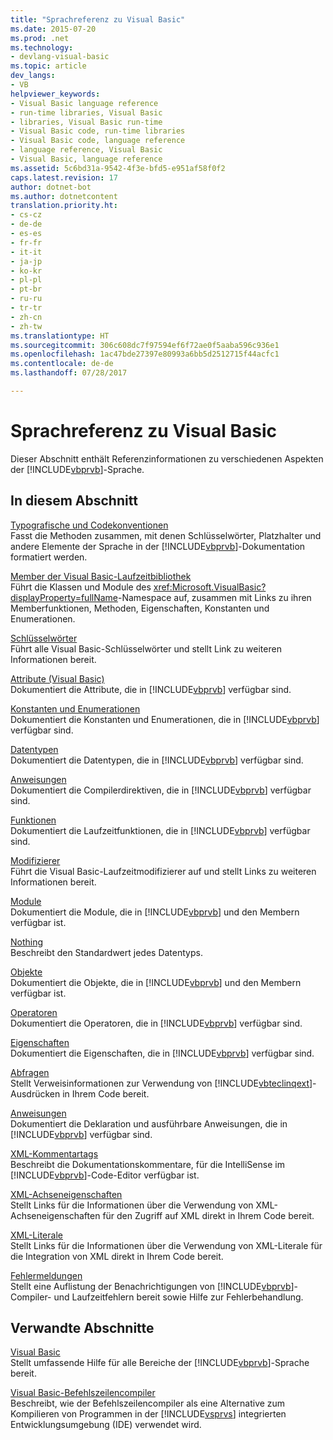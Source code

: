 ```yaml
---
title: "Sprachreferenz zu Visual Basic"
ms.date: 2015-07-20
ms.prod: .net
ms.technology:
- devlang-visual-basic
ms.topic: article
dev_langs:
- VB
helpviewer_keywords:
- Visual Basic language reference
- run-time libraries, Visual Basic
- libraries, Visual Basic run-time
- Visual Basic code, run-time libraries
- Visual Basic code, language reference
- language reference, Visual Basic
- Visual Basic, language reference
ms.assetid: 5c6bd31a-9542-4f3e-bfd5-e951af58f0f2
caps.latest.revision: 17
author: dotnet-bot
ms.author: dotnetcontent
translation.priority.ht:
- cs-cz
- de-de
- es-es
- fr-fr
- it-it
- ja-jp
- ko-kr
- pl-pl
- pt-br
- ru-ru
- tr-tr
- zh-cn
- zh-tw
ms.translationtype: HT
ms.sourcegitcommit: 306c608dc7f97594ef6f72ae0f5aaba596c936e1
ms.openlocfilehash: 1ac47bde27397e80993a6bb5d2512715f44acfc1
ms.contentlocale: de-de
ms.lasthandoff: 07/28/2017

---
```

# <a name="visual-basic-language-reference"></a>Sprachreferenz zu Visual Basic
Dieser Abschnitt enthält Referenzinformationen zu verschiedenen Aspekten der [!INCLUDE[vbprvb](~/includes/vbprvb-md.md)]-Sprache.  
  
## <a name="in-this-section"></a>In diesem Abschnitt  
 [Typografische und Codekonventionen](../../visual-basic/language-reference/typographic-and-code-conventions.md)  
 Fasst die Methoden zusammen, mit denen Schlüsselwörter, Platzhalter und andere Elemente der Sprache in der [!INCLUDE[vbprvb](~/includes/vbprvb-md.md)]-Dokumentation formatiert werden.  
  
 [Member der Visual Basic-Laufzeitbibliothek](../../visual-basic/language-reference/runtime-library-members.md)  
 Führt die Klassen und Module des <xref:Microsoft.VisualBasic?displayProperty=fullName>-Namespace auf, zusammen mit Links zu ihren Memberfunktionen, Methoden, Eigenschaften, Konstanten und Enumerationen.  
  
 [Schlüsselwörter](../../visual-basic/language-reference/keywords/index.md)  
 Führt alle Visual Basic-Schlüsselwörter und stellt Link zu weiteren Informationen bereit.  
  
 [Attribute (Visual Basic)](../../visual-basic/language-reference/attributes.md)  
 Dokumentiert die Attribute, die in [!INCLUDE[vbprvb](~/includes/vbprvb-md.md)] verfügbar sind.  
  
 [Konstanten und Enumerationen](../../visual-basic/language-reference/constants-and-enumerations.md)  
 Dokumentiert die Konstanten und Enumerationen, die in [!INCLUDE[vbprvb](~/includes/vbprvb-md.md)] verfügbar sind.  
  
 [Datentypen](../../visual-basic/language-reference/data-types/data-type-summary.md)  
 Dokumentiert die Datentypen, die in [!INCLUDE[vbprvb](~/includes/vbprvb-md.md)] verfügbar sind.  
  
 [Anweisungen](../../visual-basic/language-reference/directives/directives.md)  
 Dokumentiert die Compilerdirektiven, die in [!INCLUDE[vbprvb](~/includes/vbprvb-md.md)] verfügbar sind.  
  
 [Funktionen](../../visual-basic/language-reference/functions/index.md)  
 Dokumentiert die Laufzeitfunktionen, die in [!INCLUDE[vbprvb](~/includes/vbprvb-md.md)] verfügbar sind.  
  
 [Modifizierer](../../visual-basic/language-reference/modifiers/index.md)  
 Führt die Visual Basic-Laufzeitmodifizierer auf und stellt Links zu weiteren Informationen bereit.  
  
 [Module](../../visual-basic/language-reference/modules.md)  
 Dokumentiert die Module, die in [!INCLUDE[vbprvb](~/includes/vbprvb-md.md)] und den Membern verfügbar ist.  
  
 [Nothing](../../visual-basic/language-reference/nothing.md)  
 Beschreibt den Standardwert jedes Datentyps.  
  
 [Objekte](../../visual-basic/language-reference/objects/index.md)  
 Dokumentiert die Objekte, die in [!INCLUDE[vbprvb](~/includes/vbprvb-md.md)] und den Membern verfügbar ist.  
  
 [Operatoren](../../visual-basic/language-reference/operators/index.md)  
 Dokumentiert die Operatoren, die in [!INCLUDE[vbprvb](~/includes/vbprvb-md.md)] verfügbar sind.  
  
 [Eigenschaften](../../visual-basic/language-reference/properties.md)  
 Dokumentiert die Eigenschaften, die in [!INCLUDE[vbprvb](~/includes/vbprvb-md.md)] verfügbar sind.  
  
 [Abfragen](../../visual-basic/language-reference/queries/queries.md)  
 Stellt Verweisinformationen zur Verwendung von [!INCLUDE[vbteclinqext](~/includes/vbteclinqext-md.md)]-Ausdrücken in Ihrem Code bereit.  
  
 [Anweisungen](../../visual-basic/language-reference/statements/index.md)  
 Dokumentiert die Deklaration und ausführbare Anweisungen, die in [!INCLUDE[vbprvb](~/includes/vbprvb-md.md)] verfügbar sind.  
  
 [XML-Kommentartags](../../visual-basic/language-reference/xmldoc/recommended-xml-tags-for-documentation-comments.md)  
 Beschreibt die Dokumentationskommentare, für die IntelliSense im [!INCLUDE[vbprvb](~/includes/vbprvb-md.md)]-Code-Editor verfügbar ist.  
  
 [XML-Achseneigenschaften](../../visual-basic/language-reference/xml-axis/xml-axis-properties.md)  
 Stellt Links für die Informationen über die Verwendung von XML-Achseneigenschaften für den Zugriff auf XML direkt in Ihrem Code bereit.  
  
 [XML-Literale](../../visual-basic/language-reference/xml-literals/index.md)  
 Stellt Links für die Informationen über die Verwendung von XML-Literale für die Integration von XML direkt in Ihrem Code bereit.  
  
 [Fehlermeldungen](../../visual-basic/language-reference/error-messages/index.md)  
 Stellt eine Auflistung der Benachrichtigungen von [!INCLUDE[vbprvb](~/includes/vbprvb-md.md)]-Compiler- und Laufzeitfehlern bereit sowie Hilfe zur Fehlerbehandlung.  
  
## <a name="related-sections"></a>Verwandte Abschnitte  
 [Visual Basic](../../visual-basic/index.md)  
 Stellt umfassende Hilfe für alle Bereiche der [!INCLUDE[vbprvb](~/includes/vbprvb-md.md)]-Sprache bereit.  
  
 [Visual Basic-Befehlszeilencompiler](../../visual-basic/reference/command-line-compiler/index.md)  
 Beschreibt, wie der Befehlszeilencompiler als eine Alternative zum Kompilieren von Programmen in der [!INCLUDE[vsprvs](~/includes/vsprvs-md.md)] integrierten Entwicklungsumgebung (IDE) verwendet wird.

